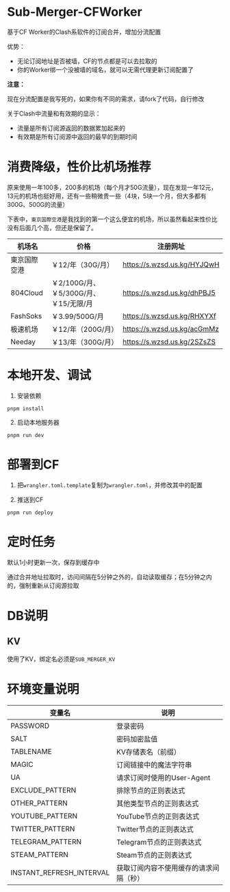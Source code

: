 # Sub-Merger-CFWorker
基于CF Worker的Clash系软件的订阅合并，增加分流配置

优势：
 - 无论订阅地址是否被墙，CF的节点都是可以去拉取的
 - 你的Worker绑一个没被墙的域名，就可以无需代理更新订阅配置了


**注意：**

现在分流配置是我写死的，如果你有不同的需求，请fork了代码，自行修改

关于Clash中流量和有效期的显示：
 - 流量是所有订阅源返回的数据累加起来的
 - 有效期是所有订阅源中返回的最早的到期时间



# 消费降级，性价比机场推荐

原来使用一年100多，200多的机场（每个月才50G流量），现在发现一年12元，13元的机场也挺好用，还有一些稍微贵一些（4块，5块一个月，但大多都有300G、500G的流量）



下表中，`東京国際空港`是我找到的第一个这么便宜的机场，所以虽然看起来性价比没有后面几个高，但还是保留了。



| 机场名       | 价格                                   | 注册网址                    |
| ------------ | -------------------------------------- | --------------------------- |
| 東京国際空港 | ￥12/年（30G/月）                      | https://s.wzsd.us.kg/HYJQwH |
| 804Cloud     | ￥2/100G/月、￥5/300G/月、￥15/无限/月 | https://s.wzsd.us.kg/dhPBJ5 |
| FashSoks     | ￥3.99/500G/月                         | https://s.wzsd.us.kg/RHXYXf |
| 极速机场     | ￥12/年（200G/月）                     | https://s.wzsd.us.kg/acGmMz |
| Needay       | ￥13/年（300G/月）                     | https://s.wzsd.us.kg/2SZsZS |




# 本地开发、调试

1. 安装依赖
```
pnpm install

```


2. 启动本地服务器

```
pnpm run dev
```


# 部署到CF

1. 把`wrangler.toml.template`复制为`wrangler.toml`，并修改其中的配置


2. 推送到CF
```
pnpm run deploy
```

# 定时任务
默认1小时更新一次，保存到缓存中

通过合并地址拉取时，访问间隔在5分钟之外的，自动读取缓存；在5分钟之内的，强制重新从订阅源拉取


# DB说明

## KV
使用了KV，绑定名必须是`SUB_MERGER_KV`


# 环境变量说明


| 变量名 | 说明 |
|--------|------|
| PASSWORD | 登录密码 |
| SALT | 密码加密盐值 |
| TABLENAME | KV存储表名（前缀） |
| MAGIC | 订阅链接中的魔法字符串 |
| UA | 请求订阅时使用的User-Agent |
| EXCLUDE_PATTERN | 排除节点的正则表达式 |
| OTHER_PATTERN | 其他类型节点的正则表达式 |
| YOUTUBE_PATTERN | YouTube节点的正则表达式 |
| TWITTER_PATTERN | Twitter节点的正则表达式 |
| TELEGRAM_PATTERN | Telegram节点的正则表达式 |
| STEAM_PATTERN | Steam节点的正则表达式 |
| INSTANT_REFRESH_INTERVAL | 获取订阅内容不使用缓存的请求间隔（秒） |



